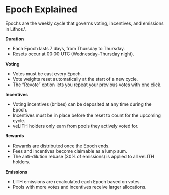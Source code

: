 # Epoch Explained

Epochs are the weekly cycle that governs voting, incentives, and emissions in Lithos.\


**Duration**

* Each Epoch lasts 7 days, from Thursday to Thursday.
* Resets occur at 00:00 UTC (Wednesday–Thursday night).

**Voting**

* Votes must be cast every Epoch.
* Vote weights reset automatically at the start of a new cycle.
* The “Revote” option lets you repeat your previous votes with one click.

**Incentives**

* Voting incentives (bribes) can be deposited at any time during the Epoch.
* Incentives must be in place before the reset to count for the upcoming cycle.
* veLITH holders only earn from pools they actively voted for.

**Rewards**

* Rewards are distributed once the Epoch ends.
* Fees and incentives become claimable as a lump sum.
* The anti-dilution rebase (30% of emissions) is applied to all veLITH holders.

**Emissions**

* LITH emissions are recalculated each Epoch based on votes.
* Pools with more votes and incentives receive larger allocations.
